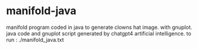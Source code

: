 # manifold-java
manifold program coded  in java to generate clowns hat image. with gnuplot.
java code and gnuplot script  generated by chatgpt4 artificial intelligence.
to run : ./manifold_java.txt
